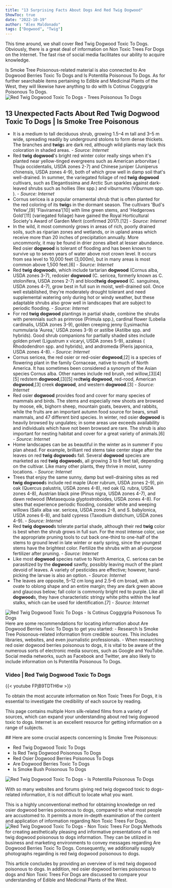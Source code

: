 ```yaml
---
title: "13 Surprising Facts About Dogs And Red Twig Dogwood"
ShowToc: true 
date: "2022-10-19"
author: "Alex Maldonado" 
tags: ["Dogwood", "Twig"]
---
```


	
This time around, we shall cover Red Twig Dogwood Toxic To Dogs. Obviously, there is a great deal of information on Non Toxic Trees For Dogs on the Internet. The fast rise of social media facilitates our ability to acquire knowledge.

Is Smoke Tree Poisonous-related material is also connected to Are Dogwood Berries Toxic To Dogs and Is Potentilla Poisonous To Dogs. As for further searchable items pertaining to Edible and Medicinal Plants of the West, they will likewise have anything to do with Is Cotinus Coggygria Poisonous To Dogs.
<img loading="lazy" src="https://fthmb.tqn.com/KnEBtNCbWZSYDlgozwJR9TF8dUQ=/500x500/filters:fill(auto,1)/redtwig_dogwood_variegated_-56a582a95f9b58b7d0dd3b6c.jpg" onerror="this.onerror=null;this.src='https://blogger.googleusercontent.com/img/a/AVvXsEhe7F7TRXHtjiKvHb5vS7DmnxvpHiDyoYyYvm1nHB3Qp2_w3BnM6A2eq4v7FYxCC9bfZt3a9vIMtAYEKUiaDQbHMg-ViyGmRIj39MLp0bGFfgfYw1Dc9q_H-T0wiTm3l0Uq42dETrN9eC8aGJ9_IORZsxST1AcLR7np1koOfcc7tnHa4S8Mwz_xD9d0=s16000';" alt="Red Twig Dogwood Toxic To Dogs - Trees Poisonous To Dogs" >

## 13 Unexpected Facts About Red Twig Dogwood Toxic To Dogs | Is Smoke Tree Poisonous
-   It is a medium to tall deciduous shrub, growing 1.5–4 m tall and 3–5 m wide, spreading readily by underground stolons to form dense thickets. The branches and **twig**s are dark red, although wild plants may lack this coloration in shaded areas. - <cite>Source: Internet</cite>
-   Red **twig** **dogwood**'s bright red winter color really sings when it's planted near yellow-tinged evergreens such as American arborvitae (​Thuja occidentalis​, USDA zones 2-7) and Chinese juniper (​Juniperus chinensis​, USDA zones 4-9), both of which grow well in damp soil that's well-drained. In summer, the variegated foliage of red **twig** **dogwood** cultivars, such as Elegantissima and Arctic Sun sparkles against dark-leaved shrubs such as hollies (​Ilex spp.​) and viburnums (​Viburnum spp.​). - <cite>Source: Internet</cite>
-   Cornus sericea is a popular ornamental shrub that is often planted for the red coloring of its **twig**s in the dormant season. The cultivars 'Bud's Yellow',[9] 'Flaviramea'[10] with lime green stems, and 'Hedgerows Gold'[11] (variegated foliage) have gained the Royal Horticultural Society's Award of Garden Merit (confirmed 2017).[12] - <cite>Source: Internet</cite>
-   In the wild, it most commonly grows in areas of rich, poorly drained soils, such as riparian zones and wetlands, or in upland areas which receive more than 20 inches of precipitation annually. More uncommonly, it may be found in drier zones albeit at lesser abundance. Red osier **dogwood** is tolerant of flooding and has been known to survive up to seven years of water above root crown level. It occurs from sea level to 10,000 feet (3,000m), but in many areas is most common above 1,500 feet.[6] - <cite>Source: Internet</cite>
-   Red **twig** **dogwood**s, which include tartarian **dogwood** (​Cornus alba​, USDA zones 3-7), redosier **dogwood** (​C. sericea​, formerly known as ​C. stolonifera​, USDA zones 2-7) and blood**twig** **dogwood** (​C. sanguinea​, USDA zones 4-7), grow best in full sun in moist, well-drained soil. Once well established, they're moderately drought tolerant and need supplemental watering only during hot or windy weather, but these adaptable shrubs also grow well in landscapes that are subject to periodic flooding. - <cite>Source: Internet</cite>
-   For red **twig** **dogwood** plantings in partial shade, combine the shrubs with perennials such as primrose (​Primula spp.​), cardinal flower (​Lobelia cardinalis​, USDA zones 3-9), golden creeping jenny (​Lysimachia nummularia​ 'Aurea,' USDA zones 3-9) or astilbe (​Astilbe spp.​ and hybrids). Good shrub companions for partially shaded sites include golden privet (​Ligustrum​ x ​vicaryi​, USDA zones 5-9), azaleas (​Rhododendron spp.​ and hybrids), and andromeda (​Pieris japonica​, USDA zones 4-8). - <cite>Source: Internet</cite>
-   Cornus sericea, the red osier or red-osier **dogwood**,[2] is a species of flowering plant in the family Cornaceae, native to much of North America. It has sometimes been considered a synonym of the Asian species Cornus alba. Other names include red brush, red willow,[3][4][5] redstem **dogwood**,[3][5] red**twig** **dogwood**, red-rood, American **dogwood**,[3] creek **dogwood**, and western **dogwood**.[3] - <cite>Source: Internet</cite>
-   Red osier **dogwood** provides food and cover for many species of mammals and birds. The stems and especially new shoots are browsed by moose, elk, bighorn sheep, mountain goats, beavers, and rabbits, while the fruits are an important autumn food source for bears, small mammals, and 47 different bird species. In winter, red osier **dogwood** is heavily browsed by ungulates; in some areas use exceeds availability and individuals which have not been browsed are rare. The shrub is also important for nesting habitat and cover for a great variety of animals.[6] - <cite>Source: Internet</cite>
-   Home landscapes can be as beautiful in the winter as in summer if you plan ahead. For example, brilliant red stems take center stage after the leaves on red **twig** **dogwood**s fall. Several **dogwood** species are marketed as red **twig** **dogwood**s, all growing 3 to 8 feet tall, depending on the cultivar. Like many other plants, they thrive in moist, sunny locations. - <cite>Source: Internet</cite>
-   Trees that enjoy the same sunny, damp but well-draining sites as red **twig** **dogwood**s include red maple (​Acer rubrum​, USDA zones 2-9), pin oak (​Quercus palustris​, USDA zones 4-8), red oak (​Q. rubra​, USDA zones 4-8), Austrian black pine (​Pinus nigra​, USDA zones 4-7), and dawn redwood (​Metasequoia glyptostroboides​, USDA zones 4-8). For sites that experience periodic flooding, consider white and weeping willows (​Salix alba​ var. ​sericea​, USDA zones 2-8, and ​S. babylonica​, USDA zones 6-8), and bald cypress (​Taxodium distichum​, USDA zones 4-9). - <cite>Source: Internet</cite>
-   Red **twig** **dogwood**s tolerate partial shade, although their red **twig** color is best when the shrub grows in full sun. For the most intense color, use the appropriate pruning tools to cut back one-third to one-half of the stems to ground level in late winter or early spring, since the youngest stems have the brightest color. Fertilize the shrubs with an all-purpose fertilizer after pruning. - <cite>Source: Internet</cite>
-   Like most **dogwood** species native to North America, C. sericea can be parasitized by the **dogwood** sawfly, possibly leaving much of the plant devoid of leaves. A variety of pesticides are effective; however, hand-picking the larvae is also an option. - <cite>Source: Internet</cite>
-   The leaves are opposite, 5–12 cm long and 2.5–6 cm broad, with an ovate to oblong shape and an entire margin; they are dark green above and glaucous below; fall color is commonly bright red to purple. Like all **dogwood**s, they have characteristic stringy white piths within the leaf stalks, which can be used for identification.[7] - <cite>Source: Internet</cite>


<img loading="lazy" src="https://www.thespruce.com/thmb/fYzn2dg1pVwQ9L-Dhm6DKrA5S1o=/2121x1414/filters:no_upscale():max_bytes(150000):strip_icc()/GettyImages-692448426-2-c23118c5bf3b45c0bbe1bfd9ea5a2cfb.jpg" onerror="this.onerror=null;this.src='https://blogger.googleusercontent.com/img/a/AVvXsEhe7F7TRXHtjiKvHb5vS7DmnxvpHiDyoYyYvm1nHB3Qp2_w3BnM6A2eq4v7FYxCC9bfZt3a9vIMtAYEKUiaDQbHMg-ViyGmRIj39MLp0bGFfgfYw1Dc9q_H-T0wiTm3l0Uq42dETrN9eC8aGJ9_IORZsxST1AcLR7np1koOfcc7tnHa4S8Mwz_xD9d0=s16000';" alt="Red Twig Dogwood Toxic To Dogs - Is Cotinus Coggygria Poisonous To Dogs" >
Here are some recommendations for locating information about Are Dogwood Berries Toxic To Dogs to get you started:
- Research Is Smoke Tree Poisonous-related information from credible sources. This includes libraries, websites, and even journalistic professionals.
- When researching red osier dogwood berries poisonous to dogs, it is vital to be aware of the numerous sorts of electronic media sources, such as Google and YouTube. Social media networks, such as Facebook and Twitter, are also likely to include information on Is Potentilla Poisonous To Dogs.

### Video | Red Twig Dogwood Toxic To Dogs
{{< youtube FPjB9TDTH6w >}} 

To obtain the most accurate information on Non Toxic Trees For Dogs, it is essential to investigate the credibility of each source by reading.

This page contains multiple Horn silk-related films from a variety of sources, which can expand your understanding about red twig dogwood toxic to dogs. Internet is an excellent resource for getting information on a range of subjects.
<script async="async" data-cfasync="false" src="//normallydemandedalter.com/fe63df3c5408708b15d8dc3d9b206b31/invoke.js"></script>
<div id="container-fe63df3c5408708b15d8dc3d9b206b31"></div>
## Here are some crucial aspects concerning Is Smoke Tree Poisonous:

- Red Twig Dogwood Toxic To Dogs
- Is Red Twig Dogwood Poisonous To Dogs
- Red Osier Dogwood Berries Poisonous To Dogs
- Are Dogwood Berries Toxic To Dogs
- Is Smoke Bush Poisonous To Dogs

 <img loading="lazy" src="https://thumbs.dreamstime.com/z/dogwood-berries-white-background-73474301.jpg" onerror="this.onerror=null;this.src='https://blogger.googleusercontent.com/img/a/AVvXsEhe7F7TRXHtjiKvHb5vS7DmnxvpHiDyoYyYvm1nHB3Qp2_w3BnM6A2eq4v7FYxCC9bfZt3a9vIMtAYEKUiaDQbHMg-ViyGmRIj39MLp0bGFfgfYw1Dc9q_H-T0wiTm3l0Uq42dETrN9eC8aGJ9_IORZsxST1AcLR7np1koOfcc7tnHa4S8Mwz_xD9d0=s16000';" alt="Red Twig Dogwood Toxic To Dogs - Is Potentilla Poisonous To Dogs" >

With so many websites and forums giving red twig dogwood toxic to dogs-related information, it is not difficult to locate what you want.

This is a highly unconventional method for obtaining knowledge on red osier dogwood berries poisonous to dogs, compared to what most people are accustomed to. It permits a more in-depth examination of the content and application of information regarding Non Toxic Trees For Dogs.
<img loading="lazy" src="https://images.reference.com/amg-cms-reference-images/media/rowan-berries-poisonous-dogs_985f58422c3490da.jpg?width=740&height=420&fit=crop&format=pjpg" onerror="this.onerror=null;this.src='https://blogger.googleusercontent.com/img/a/AVvXsEhe7F7TRXHtjiKvHb5vS7DmnxvpHiDyoYyYvm1nHB3Qp2_w3BnM6A2eq4v7FYxCC9bfZt3a9vIMtAYEKUiaDQbHMg-ViyGmRIj39MLp0bGFfgfYw1Dc9q_H-T0wiTm3l0Uq42dETrN9eC8aGJ9_IORZsxST1AcLR7np1koOfcc7tnHa4S8Mwz_xD9d0=s16000';" alt="Red Twig Dogwood Toxic To Dogs - Non Toxic Trees For Dogs" >
Methods for creating aesthetically pleasing and informative presentations of is red twig dogwood poisonous to dogs information. They can be utilized in business and marketing environments to convey messages regarding Are Dogwood Berries Toxic To Dogs. Consequently, we additionally supply photographs regarding is red twig dogwood poisonous to dogs.

This article concludes by providing an overview of is red twig dogwood poisonous to dogs. In addition, red osier dogwood berries poisonous to dogs and Non Toxic Trees For Dogs are discussed to compare your understanding of Edible and Medicinal Plants of the West.
	
	

